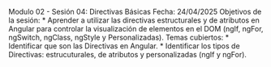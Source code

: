 Modulo 02 - Sesión 04: Directivas Básicas
Fecha: 24/04/2025
Objetivos de la sesión:
	* Aprender a utilizar las directivas estructurales y de atributos en Angular para controlar la visualización de elementos en el DOM (ngIf, ngFor, ngSwitch, ngClass, ngStyle y Personalizadas).
Temas cubiertos:
	* Identificar que son las Directivas en Angular.
	* Identificar los tipos de Directivas: estrucuturales, de atributos y personalizadas (ngIf y ngFor).
	